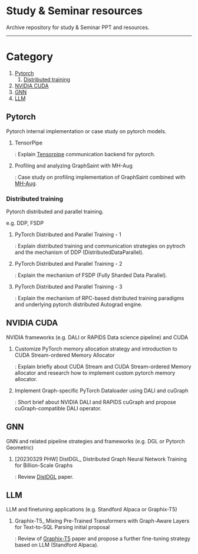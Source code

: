 # Study & Seminar resources

Archive repository for study & Seminar PPT and resources.

---

# Category

1. [Pytorch](#pytorch)  
    1. [Distributed training](#distributed-training)
2. [NVIDIA CUDA](#nvidia-cuda)  
3. [GNN](#gnn)  
4. [LLM](#llm)  


## Pytorch <a id="pytorch"></a>

Pytorch internal implementation or case study on pytorch models.

1. TensorPipe
    
    : Explain [Tensorpipe](https://github.com/pytorch/tensorpipe) communication backend for pytorch. 
    
2. Profiling and analyzing GraphSaint with MH-Aug
    
    : Case study on profiling implementation of GraphSaint combined with [MH-Aug](https://arxiv.org/abs/2203.14082). 
    

### Distributed training <a id="distributed-training"></a>

Pytorch distributed and parallel training. 

e.g. DDP, FSDP

1. PyTorch Distributed and Parallel Training - 1
    
    : Explain distributed training and communication strategies on pytroch and the mechanism of DDP (DistributedDataParallel).
    
2. PyTorch Distributed and Parallel Training - 2
    
    : Explain the mechanism of FSDP (Fully Sharded Data Parallel).
    
3. PyTorch Distributed and Parallel Training - 3
    
    : Explain the mechanism of RPC-based distributed training paradigms and underlying pytorch distributed Autograd engine. 
    

## NVIDIA CUDA <a id="nvidia-cuda"></a>

NVIDIA frameworks (e.g. DALI or RAPIDS Data science pipeline) and CUDA

1. Customize PyTorch memory allocation strategy and introduction to CUDA Stream-ordered Memory Allocator
    
    : Explain briefly about CUDA Stream and CUDA Stream-ordered Memory allocator and research how to implement custom pytorch memory allocator. 
    
2. Implement Graph-specific PyTorch Dataloader using DALI and cuGraph
    
    : Short brief about NVIDIA DALI and RAPIDS cuGraph and propose cuGraph-compatible DALI operator. 
    

## GNN <a id="gnn"></a>

GNN and related pipeline strategies and frameworks (e.g. DGL or Pytorch Geometric)

1. [20230329 PHW] DistDGL_ Distributed Graph Neural Network Training for Billion-Scale Graphs
    
    : Review [DistDGL](https://arxiv.org/abs/2010.05337) paper.
    

## LLM <a id="llm"></a>

LLM and finetuning applications (e.g. Standford Alpaca or Graphix-T5)

1. Graphix-T5_ Mixing Pre-Trained Transformers with Graph-Aware Layers for Text-to-SQL Parsing initial proposal
    
    : Review of [Graphix-T5](https://arxiv.org/abs/2301.07507) paper and propose a further fine-tuning strategy based on LLM (Standford Alpaca).